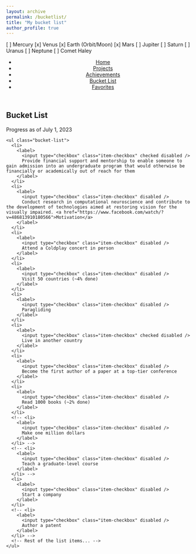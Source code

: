 ```yaml
---
layout: archive
permalink: /bucketlist/
title: "My bucket list"
author_profile: true
---
```


[ ] Mercury
[x] Venus
[x] Earth (Orbit/Moon)
[x] Mars
[ ] Jupiter
[ ] Saturn
[ ] Uranus
[ ] Neptune
[ ] Comet Haley

<style>
    /* Custom CSS to style the checkboxes */
    .item-checkbox {
      margin-right: 10px;
    }

    .item-checkbox:checked {
      background-color: lightgray;
      border-color: lightgray;
    }

    .item-checkbox:checked::before {
      content: '\2713';
      display: block;
      color: #000;
      text-align: center;
      font-size: 14px;
      line-height: 16px;
    }

    .item-checkbox:disabled {
      opacity: 0.6;
      cursor: not-allowed;
    }

    .item-checkbox:disabled:checked {
      background-color: lightgray;
      border-color: lightgray;
    }
  </style>
</head>

<body>
  <!-- Top Navigation Bar -->
  <header>
    <!-- Navigation Bar -->
    <div class="topnav">
      <nav>
        <ul>
          <li><a href="/index.html">Home</a></li>
          <li><a href="projects.html">Projects</a></li>
          <li><a href="Achievements.html">Achievements</a></li>
          <li><a href="/bucket_list.html" class="active">Bucket List</a></li>
          <li><a href="/favorites.html" >Favorites</a></li>
        </ul>
      </nav>
    </div>
  </header>

  <!-- Main Content -->
  <div class="main">
    <h2>Bucket List</h2>
    <!-- <p>Progress as of July 1, 2023: 39.75/91.</p> -->
    <p>Progress as of July 1, 2023</p>

    <ul class="bucket-list">
      <li>
        <label>
          <input type="checkbox" class="item-checkbox" checked disabled />
          Provide financial support and mentorship to enable someone to gain admission into an undergraduate program that would otherwise be financially or academically out of reach for them
        </label>
      </li>
      <li>
        <label>
          <input type="checkbox" class="item-checkbox" disabled />
          Conduct research in computational neuroscience and contribute to the development of technologies aimed at restoring vision for the visually impaired. <a href="https://www.facebook.com/watch/?v=486813910180566">Motivation</a>
        </label>
      </li>
      <li>
        <label>
          <input type="checkbox" class="item-checkbox" disabled />
          Attend a Coldplay concert in person
        </label>
      </li>
      <li>
        <label>
          <input type="checkbox" class="item-checkbox" disabled />
          Visit 50 countries (~4% done)
        </label>
      </li>
      <li>
        <label>
          <input type="checkbox" class="item-checkbox" disabled />
          Paragliding
        </label>
      </li>
      <li>
        <label>
          <input type="checkbox" class="item-checkbox" checked disabled />
          Live in another country
        </label>
      </li>
      <li>
        <label>
          <input type="checkbox" class="item-checkbox" disabled />
          Become the first author of a paper at a top-tier conference
        </label>
      </li>
      <li>
        <label>
          <input type="checkbox" class="item-checkbox" disabled />
          Read 1000 books (~2% done)
        </label>
      </li>
      <!-- <li>
        <label>
          <input type="checkbox" class="item-checkbox" disabled />
          Make one million dollars
        </label>
      </li> -->
      <!-- <li>
        <label>
          <input type="checkbox" class="item-checkbox" disabled />
          Teach a graduate-level course
        </label>
      </li> -->
      <li>
        <label>
          <input type="checkbox" class="item-checkbox" disabled />
          Start a company
        </label>
      </li>
      <!-- <li>
        <label>
          <input type="checkbox" class="item-checkbox" disabled />
          Author a patent
        </label>
      </li> -->
      <!-- Rest of the list items... -->
    </ul>
  </div>